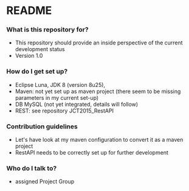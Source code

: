 # README #

### What is this repository for? ###

* This repository should provide an inside perspective of the current development status
* Version 1.0

### How do I get set up? ###

* Eclipse Luna, JDK 8 (version 8u25),
* Maven: not yet set up as maven project (there seem to be missing parameters in my current set-up)
* DB MySQL (not yet integrated, details will follow)
* REST: see repository JCT2015_RestAPI

### Contribution guidelines ###

* Let's have look at my maven configuration to convert it as a maven project
* RestAPI needs to be correctly set up for further development 

### Who do I talk to? ###

* assigned Project Group